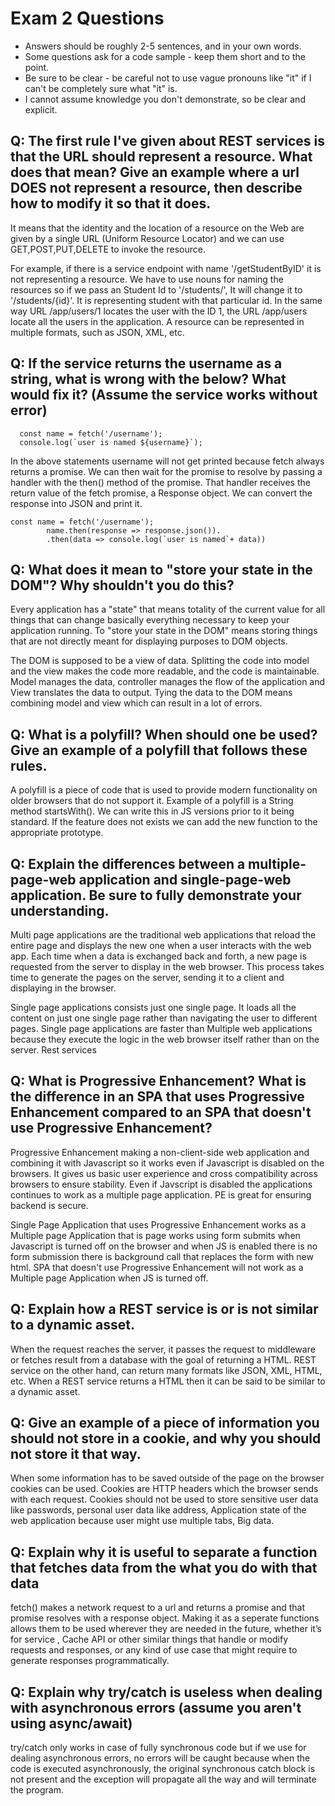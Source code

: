 # Exam 2 Questions

* Answers should be roughly 2-5 sentences, and in your own words.  
* Some questions ask for a code sample - keep them short and to the point.
* Be sure to be clear - be careful not to use vague pronouns like "it" if I can't be completely sure what "it" is.
* I cannot assume knowledge you don't demonstrate, so be clear and explicit.

## Q: The first rule I've given about REST services is that the URL should represent a resource.  What does that mean?  Give an example where a url DOES not represent a resource, then describe how to modify it so that it does.

It means that the identity and the location of a resource on the Web are given by a single URL (Uniform Resource Locator) and we can use GET,POST,PUT,DELETE to invoke the resource. 

For example, if there is a service endpoint with name '/getStudentByID' it is not representing a resource. We have to use nouns for naming the resources so if we pass an Student Id to '/students/', It will change it to '/students/{id}'. It is representing student with that particular id. In the same way URL /app/users/1 locates the user with the ID 1, the URL /app/users locate all the users in the application. A resource can be represented in multiple formats, such as JSON, XML, etc.

## Q: If the service returns the username as a string, what is wrong with the below?  What would fix it? (Assume the service works without error)

```
  const name = fetch('/username');
  console.log(`user is named ${username}`);

```  
In the above statements username will not get printed because fetch always returns a promise. We can then wait for the promise to resolve by passing a handler with the then() method of the promise. That handler receives the return value of the fetch promise, a Response object. We can convert the response into JSON and print it.

```
const name = fetch('/username');
  		name.then(response => response.json()).
  		.then(data => console.log(`user is named`+ data))
```

## Q: What does it mean to "store your state in the DOM"?  Why shouldn't you do this?

Every application has a "state" that means totality of the current value for all things that can change basically everything necessary to keep your application running. To "store your state in the DOM" means storing things that are not directly meant for displaying purposes to DOM objects.

The DOM is supposed to be a view of data. Splitting the code into model and the view makes the code more readable, and the code is maintainable. Model manages the data, controller manages the flow of the application and View translates the data to output. Tying the data to the DOM means combining model and view which can result in a lot of errors.

## Q: What is a polyfill?  When should one be used?  Give an example of a polyfill that follows these rules.

A polyfill is a piece of code that is used to provide modern functionality on older browsers that do not support it.
Example of a polyfill is a String method startsWith(). We can write this in JS versions prior to it being standard. If the feature does not exists we can add the new function to the appropriate prototype.

## Q: Explain the differences between a multiple-page-web application and single-page-web application.  Be sure to fully demonstrate your understanding.

Multi page applications are the traditional web applications that reload the entire page and displays the new one when a user interacts with the web app. Each time when a data is exchanged back and forth, a new page is requested from the server to display in the web browser. This process takes time to generate the pages on the server, sending it to a client and displaying in the browser.

Single page applications consists just one single page. It loads all the content on just one single page rather than navigating the user to different pages. Single page applications are faster than Multiple web applications because they execute the logic in the web browser itself rather than on the server. Rest services 

## Q: What is Progressive Enhancement?  What is the difference in an SPA that uses Progressive Enhancement compared to an SPA that doesn't use Progressive Enhancement?

Progressive Enhancement making a non-client-side web application and combining it with Javascript 
so it works even if Javascript is disabled on the browsers. It gives us basic user experience and cross compatibility across browsers to ensure stability. Even if Javscript is disabled the applications continues to work as a multiple page application. PE is great for ensuring backend is secure.

Single Page Application that uses Progressive Enhancement works as a Multiple page Application that is page works using form submits when Javascript is turned off on the browser and when JS is enabled there is no form submission there is background call that replaces the form with new html.
SPA that doesn't use Progressive Enhancement will not work as a Multiple page Application when JS is turned off.

## Q: Explain how a REST service is or is not similar to a dynamic asset.

When the request reaches the server, it passes the request to middleware or fetches result from a database with the goal of returning a HTML. REST service on the other hand, can return many formats like JSON, XML, HTML, etc. When a REST service returns a HTML then it can be said to be similar to a dynamic asset.

## Q: Give an example of a piece of information you should not store in a cookie, and why you should not store it that way.

When some information has to be saved outside of the page on the browser cookies can be used. Cookies are HTTP headers which the browser sends with each request. Cookies should not be used to store 
sensitive user data like passwords, 
personal user data like address,
Application state of the web application because user might use multiple tabs,
Big data.

## Q: Explain why it is useful to separate a function that fetches data from the what you do with that data

fetch() makes a network request to a url and returns a promise and that promise resolves with a response object. Making it as a seperate functions allows them to be used wherever they are needed in the future, whether it’s for service , Cache API or other similar things that handle or modify requests and responses, or any kind of use case that might require to generate responses programmatically.

## Q: Explain why try/catch is useless when dealing with asynchronous errors (assume you aren't using async/await)

try/catch only works in case of fully synchronous code but if we use for dealing asynchronous errors, no errors will be caught because when the code is executed asynchronously, the original synchronous catch block is not present and the exception will propagate all the way and will terminate the program.

